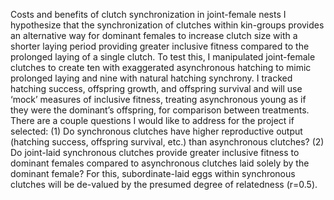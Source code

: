 Costs and benefits of clutch synchronization in joint-female nests
I hypothesize that the synchronization of clutches within kin-groups provides an alternative way for dominant females to increase clutch size with a shorter laying period providing greater inclusive fitness compared to the prolonged laying of a single clutch. To test this, I manipulated joint-female clutches to create ten with exaggerated asynchronous hatching to mimic prolonged laying and nine with natural hatching synchrony. I tracked hatching success, offspring growth, and offspring survival and will use ‘mock’ measures of inclusive fitness, treating asynchronous young as if they were the dominant’s offspring, for comparison between treatments. There are a couple questions I would like to address for the project if selected: (1) Do synchronous clutches have higher reproductive output (hatching success, offspring survival, etc.) than asynchronous clutches? (2) Do joint-laid synchronous clutches provide greater inclusive fitness to dominant females compared to asynchronous clutches laid solely by the dominant female? For this, subordinate-laid eggs within synchronous clutches will be de-valued by the presumed degree of relatedness (r=0.5).
